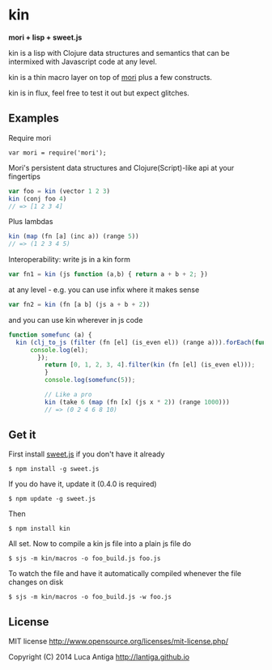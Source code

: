 
# kin

**mori + lisp + sweet.js**

kin is a lisp with Clojure data structures and semantics that can be intermixed with Javascript code at any level.

kin is a thin macro layer on top of [mori](https://github.com/swannodette/mori) plus a few constructs.

kin is in flux, feel free to test it out but expect glitches.


## Examples

Require mori
```
var mori = require('mori');
```

Mori's persistent data structures and Clojure(Script)-like api at your fingertips
```js
var foo = kin (vector 1 2 3)
kin (conj foo 4)
// => [1 2 3 4]
```

Plus lambdas
```js
kin (map (fn [a] (inc a)) (range 5))
// => (1 2 3 4 5)
```

Interoperability: write js in a kin form
```js
var fn1 = kin (js function (a,b) { return a + b + 2; })
```
at any level - e.g. you can use infix where it makes sense
```js
var fn2 = kin (fn [a b] (js a + b + 2))
```

and you can use kin wherever in js code
```js
function somefunc (a) {
  kin (clj_to_js (filter (fn [el] (is_even el)) (range a))).forEach(function(el) {
      console.log(el);
        });
          return [0, 1, 2, 3, 4].filter(kin (fn [el] (is_even el)));
          }
          console.log(somefunc(5));

          // Like a pro
          kin (take 6 (map (fn [x] (js x * 2)) (range 1000)))
          // => (0 2 4 6 8 10)
```


## Get it

First install [sweet.js](http://sweetjs.org) if you don't have it already

    $ npm install -g sweet.js

If you do have it, update it (0.4.0 is required)

    $ npm update -g sweet.js

Then

    $ npm install kin

All set. Now to compile a kin js file into a plain js file do

    $ sjs -m kin/macros -o foo_build.js foo.js

To watch the file and have it automatically compiled whenever the file changes on disk

    $ sjs -m kin/macros -o foo_build.js -w foo.js


## License

MIT license http://www.opensource.org/licenses/mit-license.php/

Copyright (C) 2014 Luca Antiga http://lantiga.github.io


